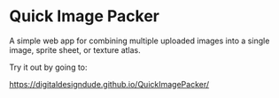 # Quick Image Packer
A simple web app for combining multiple uploaded images into a single image, sprite sheet, or texture atlas.

Try it out by going to:

https://digitaldesigndude.github.io/QuickImagePacker/
